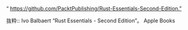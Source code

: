 “ https://github.com/PacktPublishing/Rust-Essentials-Second-Edition.”

抜粋:: Ivo Balbaert  “Rust Essentials - Second Edition”。 Apple Books  
